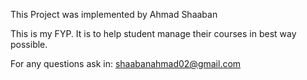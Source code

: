 This Project was implemented by Ahmad Shaaban 

This is my FYP. It is to help student manage their courses in best way possible.

For any questions ask in: shaabanahmad02@gmail.com